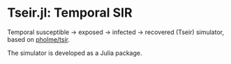 # Tseir.jl: Temporal SIR

Temporal susceptible -> exposed -> infected -> recovered (Tseir) simulator, based on 
[pholme/tsir](https://github.com/pholme/tsir).

The simulator is developed as a Julia package.
